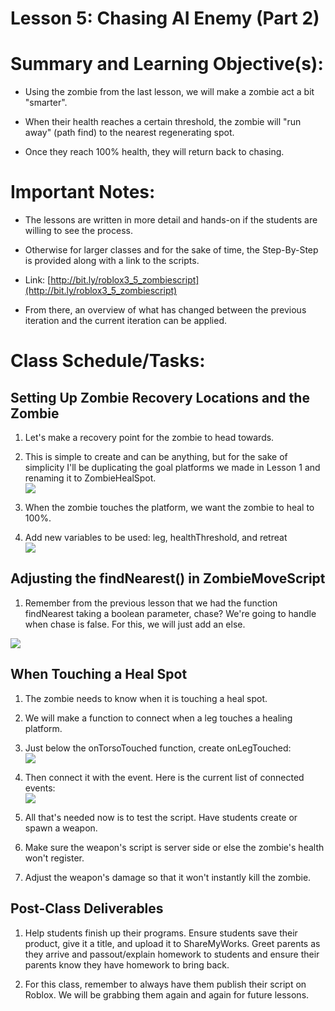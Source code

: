 
# Lesson 5: Chasing AI Enemy (Part 2)

  

  

# Summary and Learning Objective(s):

-   Using the zombie from the last lesson, we will make a zombie act a bit "smarter".
    
-   When their health reaches a certain threshold, the zombie will "run away" (path find) to the nearest regenerating spot.
    
-   Once they reach 100% health, they will return back to chasing.
    

# Important Notes:

-   The lessons are written in more detail and hands-on if the students are willing to see the process.
    
-   Otherwise for larger classes and for the sake of time, the Step-By-Step is provided along with a link to the scripts.
    

-   Link: [http://bit.ly/roblox3_5_zombiescript](http://bit.ly/roblox3_5_zombiescript)
    

-   From there, an overview of what has changed between the previous iteration and the current iteration can be applied.
    

# Class Schedule/Tasks:

## Setting Up Zombie Recovery Locations and the Zombie

1.  Let's make a recovery point for the zombie to head towards.
    
2.  This is simple to create and can be anything, but for the sake of simplicity I'll be duplicating the goal platforms we made in Lesson 1 and renaming it to ZombieHealSpot.  
    ![](https://storage.googleapis.com/cm-image-repository.appspot.com/roblox_3/Deprecated%20Lessons/Lesson%20Plan%2005/c55599c5-01e5-4b6d-a377-f30355027532.png)
    
3.  When the zombie touches the platform, we want the zombie to heal to 100%.
    
4.  Add new variables to be used: leg, healthThreshold, and retreat  
    ![](https://storage.googleapis.com/cm-image-repository.appspot.com/roblox_3/Deprecated%20Lessons/Lesson%20Plan%2005/de0c9f94-7b21-427d-8ae3-32c6e49404db.png)
    

## Adjusting the findNearest() in ZombieMoveScript

1.  Remember from the previous lesson that we had the function findNearest taking a boolean parameter, chase? We're going to handle when chase is false. For this, we will just add an else.
    

![](https://storage.googleapis.com/cm-image-repository.appspot.com/roblox_3/Deprecated%20Lessons/Lesson%20Plan%2005/fbb97a79-e88d-416b-bdfb-7839ffaf95d9.png)

## When Touching a Heal Spot

1.  The zombie needs to know when it is touching a heal spot.
    
2.  We will make a function to connect when a leg touches a healing platform.
    
3.  Just below the onTorsoTouched function, create onLegTouched:  
    ![](https://storage.googleapis.com/cm-image-repository.appspot.com/roblox_3/Deprecated%20Lessons/Lesson%20Plan%2005/294bf6d6-1e7b-41e9-b001-d6cdcd6663ab.png)
    
4.  Then connect it with the event. Here is the current list of connected events:  
    ![](https://storage.googleapis.com/cm-image-repository.appspot.com/roblox_3/Deprecated%20Lessons/Lesson%20Plan%2005/cb1b0c42-8947-43df-bb01-57f41bf39a05.png)
    
5.  All that's needed now is to test the script. Have students create or spawn a weapon.
    
6.  Make sure the weapon's script is server side or else the zombie's health won't register.
    
7.  Adjust the weapon's damage so that it won't instantly kill the zombie.
    

## Post-Class Deliverables

1.  Help students finish up their programs. Ensure students save their product, give it a title, and upload it to ShareMyWorks. Greet parents as they arrive and passout/explain homework to students and ensure their parents know they have homework to bring back.
    
2.  For this class, remember to always have them publish their script on Roblox. We will be grabbing them again and again for future lessons.